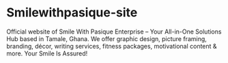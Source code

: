 # Smilewithpasique-site
Official website of Smile With Pasique Enterprise – Your All-in-One Solutions Hub based in Tamale, Ghana. We offer graphic design, picture framing, branding, décor, writing services, fitness packages, motivational content &amp; more. Your Smile Is Assured!
